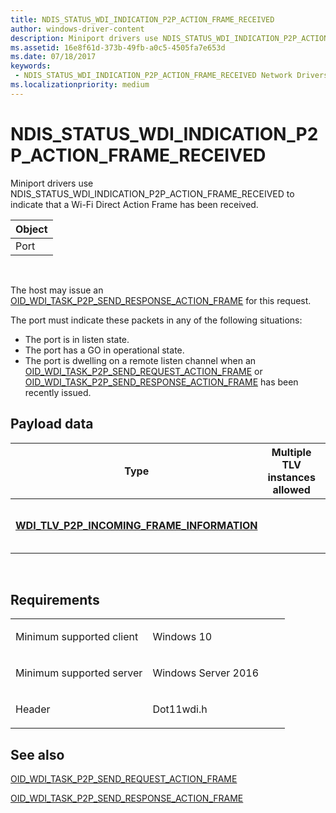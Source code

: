 ```yaml
---
title: NDIS_STATUS_WDI_INDICATION_P2P_ACTION_FRAME_RECEIVED
author: windows-driver-content
description: Miniport drivers use NDIS_STATUS_WDI_INDICATION_P2P_ACTION_FRAME_RECEIVED to indicate that a Wi-Fi Direct Action Frame has been received.
ms.assetid: 16e8f61d-373b-49fb-a0c5-4505fa7e653d
ms.date: 07/18/2017
keywords:
 - NDIS_STATUS_WDI_INDICATION_P2P_ACTION_FRAME_RECEIVED Network Drivers Starting with Windows Vista
ms.localizationpriority: medium
---
```


# NDIS\_STATUS\_WDI\_INDICATION\_P2P\_ACTION\_FRAME\_RECEIVED


Miniport drivers use NDIS\_STATUS\_WDI\_INDICATION\_P2P\_ACTION\_FRAME\_RECEIVED to indicate that a Wi-Fi Direct Action Frame has been received.

| Object |
|--------|
| Port   |

 

The host may issue an [OID\_WDI\_TASK\_P2P\_SEND\_RESPONSE\_ACTION\_FRAME](oid-wdi-task-p2p-send-response-action-frame.md) for this request.

The port must indicate these packets in any of the following situations:

-   The port is in listen state.
-   The port has a GO in operational state.
-   The port is dwelling on a remote listen channel when an [OID\_WDI\_TASK\_P2P\_SEND\_REQUEST\_ACTION\_FRAME](oid-wdi-task-p2p-send-request-action-frame.md) or [OID\_WDI\_TASK\_P2P\_SEND\_RESPONSE\_ACTION\_FRAME](oid-wdi-task-p2p-send-response-action-frame.md) has been recently issued.

## Payload data


| Type                                                                                               | Multiple TLV instances allowed | Optional | Description                                                                                                                                                                                                                    |
|----------------------------------------------------------------------------------------------------|--------------------------------|----------|--------------------------------------------------------------------------------------------------------------------------------------------------------------------------------------------------------------------------------|
| [**WDI\_TLV\_P2P\_INCOMING\_FRAME\_INFORMATION**](https://msdn.microsoft.com/library/windows/hardware/dn897957) |                                |          | The incoming Wi-Fi Direct Action Frame information. This information is forwarded back to the port when the host issues [OID\_WDI\_TASK\_P2P\_SEND\_RESPONSE\_ACTION\_FRAME](oid-wdi-task-p2p-send-response-action-frame.md). |

 

Requirements
------------

<table>
<colgroup>
<col width="50%" />
<col width="50%" />
</colgroup>
<tbody>
<tr class="odd">
<td><p>Minimum supported client</p></td>
<td><p>Windows 10</p></td>
</tr>
<tr class="even">
<td><p>Minimum supported server</p></td>
<td><p>Windows Server 2016</p></td>
</tr>
<tr class="odd">
<td><p>Header</p></td>
<td>Dot11wdi.h</td>
</tr>
</tbody>
</table>

## See also


[OID\_WDI\_TASK\_P2P\_SEND\_REQUEST\_ACTION\_FRAME](oid-wdi-task-p2p-send-request-action-frame.md)

[OID\_WDI\_TASK\_P2P\_SEND\_RESPONSE\_ACTION\_FRAME](oid-wdi-task-p2p-send-response-action-frame.md)

 

 




